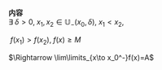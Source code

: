 **内容**  
$\exists\;\delta>0,\;x_1,x_2\in\mathbb{U}_-(x_0,\delta),\;x_1<x_2,\;$  
  
$\;f(x_1)>f(x_2),\;f(x)\geq M$  
  
$\Rightarrow \lim\limits_{x\to x_0^-}f(x)=A$  
